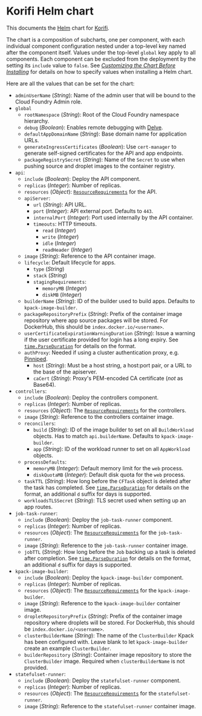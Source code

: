 # Korifi Helm chart

This documents the [Helm](https://helm.sh/) chart for [Korifi](https://github.com/cloudfoundry/korifi).

The chart is a composition of subcharts, one per component, with each individual component configuration nested under a top-level key named after the component itself.
Values under the top-level `global` key apply to all components.
Each component can be excluded from the deployment by the setting its `include` value to `false`.
See [_Customizing the Chart Before Installing_](https://helm.sh/docs/intro/using_helm/#customizing-the-chart-before-installing) for details on how to specify values when installing a Helm chart.

Here are all the values that can be set for the chart:

* `adminUserName` (_String_): Name of the admin user that will be bound to the Cloud Foundry Admin role.
* `global`
  - `rootNamespace` (_String_): Root of the Cloud Foundry namespace hierarchy.
  - `debug` (_Boolean_): Enables remote debugging with [Delve](https://github.com/go-delve/delve).
  - `defaultAppDomainName` (_String_): Base domain name for application URLs.
  - `generateIngressCertificates` (_Boolean_): Use `cert-manager` to generate self-signed certificates for the API and app endpoints.
  - `packageRegistrySecret` (_String_): Name of the `Secret` to use when pushing source and droplet images to the container registry.
* `api`:
  - `include` (_Boolean_): Deploy the API component.
  - `replicas` (_Integer_): Number of replicas.
  - `resources` (_Object_): [`ResourceRequirements`](https://kubernetes.io/docs/reference/generated/kubernetes-api/v1.25/#resourcerequirements-v1-core) for the API.
  - `apiServer`:
    - `url` (_String_): API URL.
    - `port` (_Integer_): API external port. Defaults to `443`.
    - `internalPort` (_Integer_): Port used internally by the API container.
    - `timeouts`: HTTP timeouts.
      - `read` (_Integer_)
      - `write` (_Integer_)
      - `idle` (_Integer_)
      - `readHeader` (_Integer_)
  - `image` (_String_): Reference to the API container image.
  - `lifecycle`: Default lifecycle for apps.
    - `type` (_String_)
    - `stack` (_String_)
    - `stagingRequirements`:
      - `memoryMB` (_Integer_)
      - `diskMB` (_Integer_)
  - `builderName` (_String_): ID of the builder used to build apps. Defaults to `kpack-image-builder`.
  - `packageRepositoryPrefix` (_String_): Prefix of the container image repository where app source packages will be stored. For DockerHub, this should be `index.docker.io/<username>`.
  - `userCertificateExpirationWarningDuration` (_String_): Issue a warning if the user certificate provided for login has a long expiry. See [`time.ParseDuration`](https://pkg.go.dev/time#ParseDuration) for details on the format.
  - `authProxy`: Needed if using a cluster authentication proxy, e.g. [Pinniped](https://pinniped.dev/).
    - `host` (_String_): Must be a host string, a host:port pair, or a URL to the base of the apiserver.
    - `caCert` (_String_): Proxy's PEM-encoded CA certificate (*not* as Base64).
* `controllers`:
  - `include` (_Boolean_): Deploy the controllers component.
  - `replicas` (_Integer_): Number of replicas.
  - `resources` (_Object_): The [`ResourceRequirements`](https://kubernetes.io/docs/reference/generated/kubernetes-api/v1.25/#resourcerequirements-v1-core) for the controllers.
  - `image` (_String_): Reference to the controllers container image.
  - `reconcilers`:
    - `build` (_String_): ID of the image builder to set on all `BuildWorkload` objects. Has to match `api.builderName`. Defaults to `kpack-image-builder`.
    - `app` (_String_): ID of the workload runner to set on all `AppWorkload` objects.
  - `processDefaults`:
    - `memoryMB` (_Integer_): Default memory limit for the `web` process.
    - `diskQuotaMB` (_Integer_): Default disk quota for the `web` process.
  - `taskTTL` (_String_): How long before the `CFTask` object is deleted after the task has completed. See [`time.ParseDuration`](https://pkg.go.dev/time#ParseDuration) for details on the format, an additional `d` suffix for days is supported.
  - `workloadsTLSSecret` (_String_): TLS secret used when setting up an app routes.
* `job-task-runner`:
  - `include` (_Boolean_): Deploy the `job-task-runner` component.
  - `replicas` (_Integer_): Number of replicas.
  - `resources` (_Object_): The [`ResourceRequirements`](https://kubernetes.io/docs/reference/generated/kubernetes-api/v1.25/#resourcerequirements-v1-core) for the `job-task-runner`.
  - `image` (_String_): Reference to the `job-task-runner` container image.
  - `jobTTL` (_String_): How long before the `Job` backing up a task is deleted after completion. See [`time.ParseDuration`](https://pkg.go.dev/time#ParseDuration) for details on the format, an additional `d` suffix for days is supported.
* `kpack-image-builder`:
  - `include` (_Boolean_): Deploy the `kpack-image-builder` component.
  - `replicas` (_Integer_): Number of replicas.
  - `resources` (_Object_): The [`ResourceRequirements`](https://kubernetes.io/docs/reference/generated/kubernetes-api/v1.25/#resourcerequirements-v1-core) for the `kpack-image-builder`.
  - `image` (_String_): Reference to the `kpack-image-builder` container image.
  - `dropletRepositoryPrefix` (_String_): Prefix of the container image repository where droplets will be stored. For DockerHub, this should be `index.docker.io/<username>`.
  - `clusterBuilderName` (_String_): The name of the `ClusterBuilder` Kpack has been configured with. Leave blank to let `kpack-image-builder` create an example `ClusterBuilder`.
  - `builderRepository` (_String_): Container image repository to store the `ClusterBuilder` image. Required when `clusterBuilderName` is not provided.
* `statefulset-runner`:
  - `include` (_Boolean_): Deploy the `statefulset-runner` component.
  - `replicas` (_Integer_): Number of replicas.
  - `resources` (_Object_): The [`ResourceRequirements`](https://kubernetes.io/docs/reference/generated/kubernetes-api/v1.25/#resourcerequirements-v1-core) for the `statefulset-runner`.
  - `image` (_String_): Reference to the `statefulset-runner` container image.
